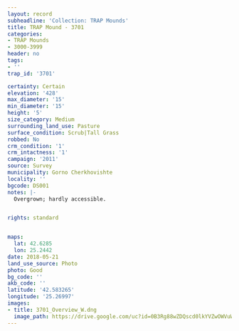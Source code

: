 ```yaml
---
layout: record
subheadline: 'Collection: TRAP Mounds'
title: TRAP Mound - 3701
categories:
- TRAP Mounds
- 3000-3999
header: no
tags:
- ''
trap_id: '3701'

certainty: Certain
elevation: '428'
max_diameter: '15'
min_diameter: '15'
height: '5'
size_category: Medium
surrounding_land_use: Pasture
surface_condition: Scrub|Tall Grass
robbed: No
crm_condition: '1'
crm_intactness: '1'
campaign: '2011'
source: Survey
municipality: Gorno Cherkhovishte
locality: ''
bgcode: DS001
notes: |-
  Overgrown; hardly accessible.


rights: standard


maps:
  lat: 42.6285
  lon: 25.2442
date: 2018-05-21
land_use_source: Photo
photo: Good
bg_code: ''
akb_code: ''
latitude: '42.583265'
longitude: '25.26997'
images:
- title: 3701_Overview_W.dng
  image_path: https://drive.google.com/uc?id=0B3Rg88wZDQscd0lkYVZwOWVuWnc
---
```

